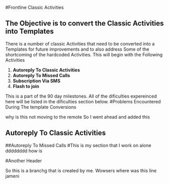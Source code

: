 #Frontline Classic Activities
## The Objective is to convert the Classic Activities into Templates
 There is a number of classic Activities that need to be converted into a Templates for future improvements and to also address Some of the shortcoming of the hardcoded Activities.
 This will begin with the Following Activities

 1. **Autoreply To Classic Activities**
 1. **Autoreply To Missed Calls**
 1. **Subscription Via SMS**
 1. **Flash to join**

This is a part of the 90 day milestones.
All of the dificulties expereinced here will be listed in the dificulties section below. 
#Problems Encountered During The template Conversions

why is this not moving to the remote
So I went ahead and added this
## Autoreply To Classic Activities


##Autoreply To Missed Calls
#This is my section that I work on alone
dddddddd
how is 

#Another Header




So this is a branchg that is created by me. Wowsers
where was this line jameni